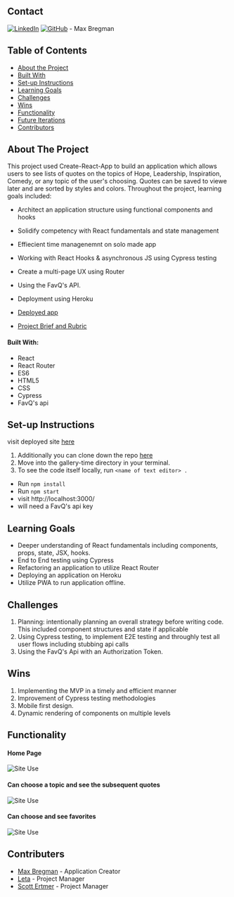 ## Contact  

[![LinkedIn](https://img.shields.io/badge/-LinkedIn-black.svg?style=flat-square&logo=linkedin&colorB=555)](https://www.linkedin.com/in/max-bregman-216063203/) [![GitHub](https://img.shields.io/badge/GitHub-black.svg?&style=flat-square&logo=github&logoColor=white)](https://github.com/Max9545) - Max Bregman


## Table of Contents

- [About the Project](#about-the-project)
- [Built With](#built-with)
- [Set-up Instructions](#set-up-instructions)
- [Learning Goals](#learning-goals)
- [Challenges](#challenges)
- [Wins](#wins)
- [Functionality](#functionality)
- [Future Iterations](#future-iterations)
- [Contributors](#contributors)


## About The Project

This project used Create-React-App to build an application which allows users to see lists of quotes on the topics of Hope, Leadership, Inspiration, Comedy, or any topic of the user's choosing. Quotes can be saved to viewe later and are sorted by styles and colors. Throughout the project, learning goals included:

- Architect an application structure using functional components and hooks
- Solidify competency with React fundamentals and state management
- Effiecient time managenemnt on solo made app 
- Working with React Hooks & asynchronous JS using Cypress testing
- Create a multi-page UX using Router
- Using the FavQ's API.
- Deployment using Heroku

- [Deployed app](https://inspire-finder.herokuapp.com)
- [Project Brief and Rubric](https://frontend.turing.edu/projects/module-3/niche-audience.html)


#### Built With:

- React
- React Router
- ES6
- HTML5
- CSS
- Cypress
- FavQ's api


## Set-up Instructions

visit deployed site [here](https://inspire-finder.herokuapp.com/favorites)

1. Additionally you can clone down the repo [here](https://github.com/Max9545/inspire-finder)
2. Move into the gallery-time directory in your terminal.
3. To see the code itself locally, run `<name of text editor> .`
- Run `npm install`
- Run `npm start`
- visit http://localhost:3000/
- will need a FavQ's api key

## Learning Goals

- Deeper understanding of React fundamentals including components, props, state, JSX, hooks.
- End to End testing using Cypress
- Refactoring an application to utilize React Router
- Deploying an application on Heroku
- Utilize PWA to run application offline.


## Challenges

1. Planning: intentionally planning an overall strategy before writing code. This included component structures and state if applicable
2. Using Cypress testing, to implement E2E testing and throughly test all user flows including stubbing api calls
3. Using the FavQ's Api with an Authorization Token.

## Wins

1. Implementing the MVP in a timely and efficient manner
2. Improvement of Cypress testing methodologies 
3. Mobile first design.
4. Dynamic rendering of components on multiple levels 

## Functionality

#### Home Page
![Site Use]()

#### Can choose a topic and see the subsequent quotes 
![Site Use]()

#### Can choose and see favorites
![Site Use]()

## Contributers

* [Max Bregman](https://github.com/Max9545) - Application Creator
* [Leta](https://github.com/letakeane) - Project Manager
* [Scott Ertmer](https://github.com/sertmer) - Project Manager
